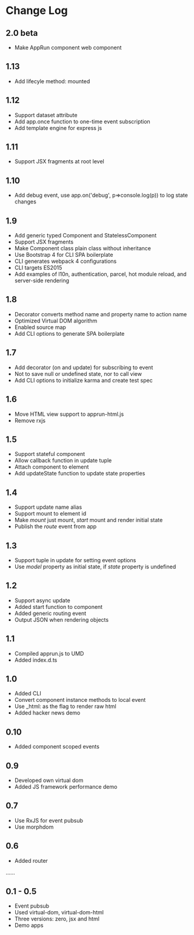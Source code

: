 # Change Log

## 2.0 beta

* Make AppRun component web component

## 1.13

* Add lifecyle method: mounted

## 1.12

* Support dataset attribute
* Add app.once function to one-time event subscription
* Add template engine for express js

## 1.11

* Support JSX fragments at root level

## 1.10

* Add debug event, use app.on('debug', p=>console.log(p)) to log state changes

## 1.9

* Add generic typed Component<T> and StatelessComponent<T>
* Support JSX fragments
* Make Component class plain class without inheritance
* Use Bootstrap 4 for CLI SPA boilerplate
* CLI generates webpack 4 configurations
* CLI targets ES2015
* Add examples of l10n, authentication, parcel, hot module reload, and server-side rendering

## 1.8

* Decorator converts method name and property name to action name
* Optimized Virtual DOM algorithm
* Enabled source map
* Add CLI options to generate SPA boilerplate

## 1.7

* Add decorator (on and update) for subscribing to event
* Not to save null or undefined state, nor to call view
* Add CLI options to initialize karma and create test spec

## 1.6

* Move HTML view support to apprun-html.js
* Remove rxjs

## 1.5

* Support stateful component
* Allow callback function in update tuple
* Attach component to element
* Add updateState function to update state properties

## 1.4

* Support update name alias
* Support mount to element id
* Make _mount_ just mount, _start_ mount and render initial state
* Publish the _route_ event from app

## 1.3

* Support tuple in update for setting event options
* Use _model_ property as initial state, if _state_ property is undefined

## 1.2

* Support async update
* Added start function to component
* Added generic routing event
* Output JSON when rendering objects

## 1.1

* Compiled apprun.js to UMD
* Added index.d.ts

## 1.0

* Added CLI
* Convert component instance methods to local event
* Use _html: as the flag to render raw html
* Added hacker news demo

## 0.10

* Added component scoped events

## 0.9

* Developed own virtual dom
* Added JS framework performance demo

## 0.7

* Use RxJS for event pubsub
* Use morphdom

## 0.6

* Added router

......

## 0.1 - 0.5

* Event pubsub
* Used virtual-dom, virtual-dom-html
* Three versions: zero, jsx and html
* Demo apps